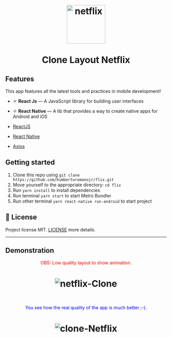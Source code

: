 <h1 align="center">
<br>
  <img src="https://i.ibb.co/VxV6BmY/netflix.jpg" alt="netflix" border="0" width="120">
<br>
<br>
Clone Layout Netflix
</h1>

## Features

This app features all the latest tools and practices in mobile development!

- ⚛️ **React Js** — A JavaScript library for building user interfaces
- ⚛️ **React Native** — A lib that provides a way to create native apps for Android and iOS

-   [ReactJS](https://reactjs.org/)
-   [React Native](https://facebook.github.io/react-native/)
-   [Axios](https://github.com/axios/axios)


## Getting started

1. Clone this repo using `git clone https://github.com/humbertoromanojr/flix.git`
2. Move yourself to the appropriate directory: `cd flix`<br />
3. Run `yarn install` to install dependencies<br />
4. Run terminal `yarn start` to start Metro Bundler<br />
5. Run other terminal `yarn react-native run-android` to start project<br />

## :memo: License

Project license MIT. [LICENSE](LICENSE) more details.

---

## Demonstration

<p align="center" style="color: red;">
  OBS: Low quality layout to show animation.
</p>

<h1 align="center">
  <img src="https://i.ibb.co/LJ6V6st/netflix-Clone.gif" alt="netflix-Clone" border="0">
</h1>
 
<br>

<p align="center" style="color: blue">
  You see how the real quality of the app is much better ;-).
</p>

<h1 align="center">
  <img src="https://i.ibb.co/MZ7wW6T/clone-Netflix.png" alt="clone-Netflix" border="0">
</h1>


